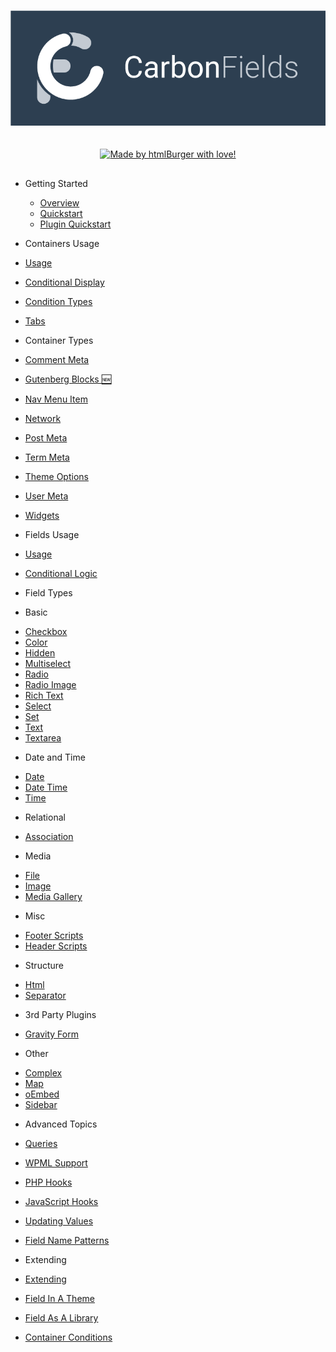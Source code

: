 <h1 class="app-name">
  <a class="app-name-link" data-nosearch="" href="https://carbonfields.net">
    <img alt="Carbon Fields Docs" fields="" src="/_images/logo.png" />
  </a>
</h1>

<div style="display: flex; justify-content: center; margin: 30px 0;">
  <a href="https://htmlburger.com/" target="_blank">
    <img src="https://carbonfields.net/wp-content/uploads/2017/10/htmlburger-made-with-love.png" title="Made by htmlBurger with love!" alt="Made by htmlBurger with love!" />
  </a>
</div>

* Getting Started

  * [Overview](overview.md)
  * [Quickstart](quickstart.md)
  * [Plugin Quickstart](plugin-quickstart.md)

* Containers Usage

 * [Usage](containers/usage.md)
 * [Conditional Display](containers/conditional-display.md)
 * [Condition Types](containers/condition-types.md)
 * [Tabs](containers/tabs.md)

* Container Types

 * [Comment Meta](containers/comment-meta.md)
 * [Gutenberg Blocks :new:](containers/gutenberg-blocks.md)
 * [Nav Menu Item](containers/nav-menu-item.md)
 * [Network](containers/network.md)
 * [Post Meta](containers/post-meta.md)
 * [Term Meta](containers/term-meta.md)
 * [Theme Options](containers/theme-options.md)
 * [User Meta](containers/user-meta.md)
 * [Widgets](containers/widgets.md)

* Fields Usage

 * [Usage](fields/usage.md)
 * [Conditional Logic](fields/conditional-logic.md)

* Field Types

 * Basic
  - [Checkbox](fields/checkbox.md)
  - [Color](fields/color.md)
  - [Hidden](fields/hidden.md)
  - [Multiselect](fields/multiselect.md)
  - [Radio](fields/radio.md)
  - [Radio Image](fields/radio-image.md)
  - [Rich Text](fields/rich-text.md)
  - [Select](fields/select.md)
  - [Set](fields/set.md)
  - [Text](fields/text.md)
  - [Textarea](fields/textarea.md)

 * Date and Time
  - [Date](fields/date.md)
  - [Date Time](fields/date-time.md)
  - [Time](fields/time.md)

 * Relational
  - [Association](fields/association.md)

 * Media
  - [File](fields/file.md)
  - [Image](fields/image.md)
  - [Media Gallery](fields/media-gallery.md)

 * Misc
  - [Footer Scripts](fields/footer-scripts.md)
  - [Header Scripts](fields/header-scripts.md)

 * Structure
  - [Html](fields/html.md)
  - [Separator](fields/separator.md)

 * 3rd Party Plugins
  - [Gravity Form](fields/gravity-form.md)

 * Other
  - [Complex](fields/complex.md)
  - [Map](fields/map.md)
  - [oEmbed](fields/oembed.md)
  - [Sidebar](fields/sidebar.md)

* Advanced Topics

 * [Queries](advanced-topics/queries.md)
 * [WPML Support](advanced-topics/wpml-support.md)
 * [PHP Hooks](advanced-topics/php-hooks.md)
 * [JavaScript Hooks](advanced-topics/javascript-hooks.md)
 * [Updating Values](advanced-topics/updating-values.md)
 <!-- * [Javascript API](advanced-topics/javascript-api.md) -->
 * [Field Name Patterns](advanced-topics/field-name-patterns.md)

* Extending

 * [Extending](extending/extending.md)
 * [Field In A Theme](extending/field-in-a-theme.md)
 * [Field As A Library](extending/field-as-a-library.md)
 * [Container Conditions](extending/container-conditions.md)
